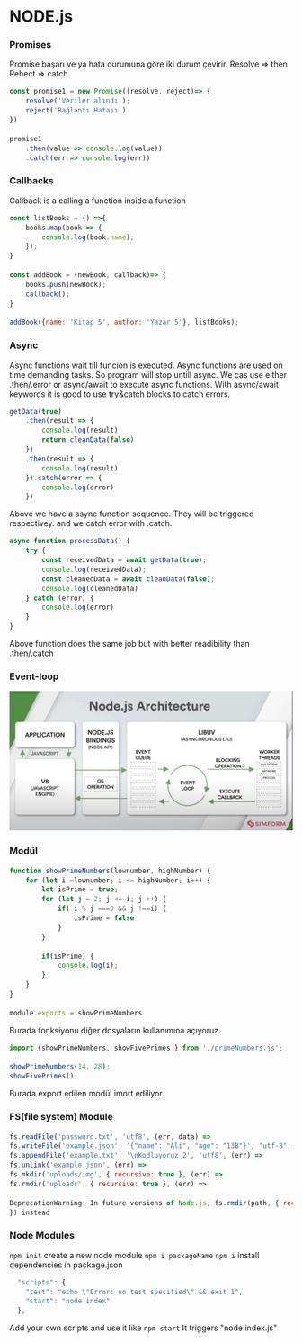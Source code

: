# NODE.js

### Promises
Promise başarı ve ya hata durumuna göre iki durum çevirir. 
Resolve => then
Rehect => catch

``` js
const promise1 = new Promise((resolve, reject)=> {
    resolve('Veriler alındı');
    reject('Bağlantı Hatası')
}) 

promise1
    .then(value => console.log(value))
    .catch(err => console.log(err))
```

### Callbacks
Callback is a calling a function inside a function
``` js
const listBooks = () =>{
    books.map(book => {
        console.log(book.name);
    });
}
 
const addBook = (newBook, callback)=> {
    books.push(newBook);
    callback();
}

addBook({name: 'Kitap 5', author: 'Yazar 5'}, listBooks);
```
### Async 
Async functions wait till funcion is executed. Async functions are used on time demanding tasks. So program will stop untill async. We cas use either .then/.error or async/await to execute async functions. With async/await keywords it is good to use try&catch blocks to catch errors.

``` js
getData(true)
    .then(result => {
        console.log(result)
        return cleanData(false)
    })
    .then(result => {
        console.log(result)
    }).catch(error => {
        console.log(error)
    })
```
Above we have a async function sequence. They will be triggered respectivey. and we catch error with .catch. 

``` js
async function processData() {
    try {
        const receivedData = await getData(true);
        console.log(receivedData);
        const cleanedData = await cleanData(false);
        console.log(cleanedData)
    } catch (error) {
        console.log(error)
    }
}
```
Above function does the same job but with better readibility than .then/.catch

### Event-loop

![plot](./images/JSarchitecture.png)


### Modül
``` js
function showPrimeNumbers(lownumber, highNumber) {
    for (let i =lownumber; i <= highNumber; i++) {
        let isPrime = true;
        for (let j = 2; j <= i; j ++) {
            if( i % j ===0 && j !==i) {
                isPrime = false
            }
        }

        if(isPrime) {
            console.log(i);
        }
    }
}

module.exports = showPrimeNumbers 
```
Burada fonksiyonu diğer dosyaların kullanımına açıyoruz.

``` js
import {showPrimeNumbers, showFivePrimes } from './primeNumbers.js';

showPrimeNumbers(14, 28);
showFivePrimes();
```
Burada export edilen modül imort ediliyor. 

### FS(file system) Module

```js
fs.readFile('password.txt', 'utf8', (err, data) =>
fs.writeFile('example.json', '{"name": "Ali", "age": "13B"}', "utf-8", (err) =>
fs.appendFile('example.txt', '\nKodluyoruz 2', 'utf8', (err) =>
fs.unlink('example.json', (err) =>
fs.mkdir('uploads/img', { recursive: true }, (err) =>
fs.rmdir('uploads', { recursive: true }, (err) =>

DeprecationWarning: In future versions of Node.js, fs.rmdir(path, { recursive: true }) will be removed. Use fs.rm(path, { recursive: true 
}) instead
```

### Node Modules
`npm init` create a new node module
`npm i packageName`
`npm i` install dependencies in package.json
``` js
  "scripts": {
    "test": "echo \"Error: no test specified\" && exit 1",
    "start": "node index"
  },
```
Add your own scripts and use it like 
`npm start` It triggers "node index.js"